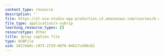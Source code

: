 ```yaml
---
content_type: resource
description: ''
file: https://ol-ocw-studio-app-production.s3.amazonaws.com/courses/6-451-principles-of-digital-communication-ii-spring-2005/3d17eb0cc8732729607664b17cd98cb2_CxgU2Gtg5ro.srt
file_type: application/x-subrip
learning_resource_types: []
resourcetype: Other
title: 3play caption file
type: OCWFile
uid: 3d17eb0c-c873-2729-6076-64b17cd98cb2
---
```

